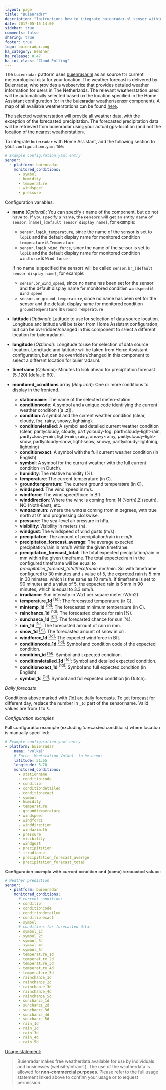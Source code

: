 ```yaml
---
layout: page
title: "Buienradar"
description: "Instructions how to integrate buienradar.nl sensor within Home Assistant."
date: 2017-05-15 14:00
sidebar: true
comments: false
sharing: true
footer: true
logo: buienradar.png
ha_category: Weather
ha_release: 0.47
ha_iot_class: "Cloud Polling"
---
```



The `buienradar` platform uses [buienradar.nl](http://buienradar.nl/) as an source for current meteorological data for your location. The weather forecast is delivered by Buienradar, who provides a webservice that provides detailed weather information for users in The Netherlands. The relevant weatherstation used will be automatically selected based on the location specified in the Home Assistant configuration (or in the buienradar weather/sensor component). A map of all available weatherstations can be found [here](https://www.google.com/maps/d/embed?mid=1NivHkTGQUOs0dwQTnTMZi8Uatj0). 

The selected weatherstation will provide all weather data, with the exception of the forecasted precipitation. The forecasted precipitation data will be retrieved from buienradar using your actual gps-location (and not the location of the nearest weatherstation).

To integrate `buienradar` with Home Assistant, add the following section to your `configuration.yaml` file:

```yaml
# Example configuration.yaml entry
sensor:
  - platform: buienradar
    monitored_conditions:
      - symbol
      - humidity
      - temperature
      - windspeed
      - pressure
```

Configuration variables:

- **name**  (*Optional*): You can specify a name of the component, but do not have to. If you specify a name, the sensors will get an entity name of `sensor.[name]_[default sensor display name]`, for example: 
  - `sensor.lopik_temperature`, since the name of the sensor is set to `lopik` and the default display name for monitored condition `temperature` is `Temperature` 
  - `sensor.lopik_wind_force`, since the name of the sensor is set to `lopik` and the default display name for monitored condition `windforce` is `Wind force`
  
  If no name is specified the sensors will be called `sensor.br_[default sensor display name]`, for example:
  - `sensor.br_wind_speed`, since no name has been set for the sensor and the default display name for monitored condition `windspeed` is `Wind speed`
  - `sensor.br_ground_temperature`, since no name has been set for the sensor and the default display name for monitored condition `groundtemperature` is `Ground Temperature`
- **latitude** (*Optional*): Latitude to use for selection of data source location. Longitude and latitude will be taken from Home Assistant configuration, but can be overridden/changed in this component to select a different location for buienradar.nl.
- **longitude** (*Optional*): Longitude to use for selection of data source location. Longitude and latitude will be taken from Home Assistant configuration, but can be overridden/changed in this component to select a different location for buienradar.nl.
- **timeframe** (*Optional*): Minutes to look ahead for precipitation forecast (5..120) [default: 60].
- **monitored_conditions** array (*Required*): One or more conditions to display in the frontend.
  - **stationname**: The name of the selected meteo-station.
  - **conditioncode**: A symbol and a unique code identifying the current weather condition ([a..z]).
  - **condition**: A symbol and the current weather condition (clear, cloudy, fog, rainy, snowy, lightning).
  - **conditiondetailed**: A symbol and detailed current weather condition (clear, partlycloudy, cloudy, partlycloudy-fog, partlycloudy-light-rain, partlycloudy-rain, light-rain, rainy, snowy-rainy, partlycloudy-light-snow, partlycloudy-snow, light-snow, snowy, partlycloudy-lightning, lightning)
  - **conditionexact**: A symbol with the full current weather condition (in English)
  - **symbol**: A symbol for the current weather with the full current condition (in Dutch).
  - **humidity**: The relative humidity (%).
  - **temperature**: The current temperature (in C).
  - **groundtemperature**: The current ground temperature (in C).
  - **windspeed**: The wind speed in m/s.
  - **windforce**: The wind speed/force in Bft.
  - **winddirection**: Where the wind is coming from: N (North),Z (south), NO (Noth-East), etc.
  - **windazimuth**: Where the wind is coming from in degrees, with true north at 0° and progressing clockwise.
  - **pressure**: The sea-level air pressure in hPa.
  - **visibility**: Visibility in meters (m).
  - **windgust**: The windspeed of wind gusts (m/s).
  - **precipitation**: The amount of precipitation/rain in mm/h.
  - **precipitation_forecast_average**: The average expected precipitation/rain in mm/h within the given timeframe.
  - **precipitation_forecast_total**: The total expected precipitation/rain in mm within the given timeframe. The total expected rain in the configured timeframe will be equal to _precipitation_forecast_total_/_timeframe_ mm/min. So, with timeframe configured to 30 minutes and a value of 5, the expected rain is 5 mm in 30 minutes, which is the same as 10 mm/h. If timeframe is set to 90 minutes and a value of 5, the expected rain is 5 mm in 90 minutes, which is equal to 3.3 mm/h.
  - **irradiance**: Sun intensity in Watt per square meter (W/m2).
  - **temperature_1d** [<sup>[1d]</sup>](#1d): The forecasted temperature (in C).
  - **mintemp_1d** [<sup>[1d]</sup>](#1d): The forecasted minimum temperature (in C).
  - **rainchance_1d** [<sup>[1d]</sup>](#1d): The forecasted chance for rain (%).
  - **sunchance_1d** [<sup>[1d]</sup>](#1d): The forecasted chance for sun (%).
  - **rain_1d** [<sup>[1d]</sup>](#1d): The forecasted amount of rain in mm.
  - **snow_1d** [<sup>[1d]</sup>](#1d): The forecasted amount of snow in cm.
  - **windforce_1d** [<sup>[1d]</sup>](#1d): The expected windforce in Bft.
  - **conditioncode_1d** [<sup>[1d]</sup>](#1d): Symbol and condition code of the expected condition.
  - **condition_1d** [<sup>[1d]</sup>](#1d): Symbol and expected condition.
  - **conditiondetailed_1d** [<sup>[1d]</sup>](#1d): Symbol and detailed expected condition.
  - **conditionexact_1d** [<sup>[1d]</sup>](#1d): Symbol and full expected condition (in English).
  - **symbol_1d** [<sup>[1d]</sup>](#1d): Symbol and full expected condition (in Dutch).


_Daily forecasts_

Conditions above marked with <a name="1d">[1d]</a> are daily forecasts. To get forecast for different day, replace the number
in `_1d` part of the sensor name. Valid values are from `1` to `5`.


_Configuration examples_

Full configuration example (excluding forecasted conditions) where location is manually specified:

```yaml
# Example configuration.yaml entry
- platform: buienradar
    name: 'volkel'
    # Force 'Meetstation Volkel' to be used:
    latitude: 51.65
    longitude: 5.70
    monitored_conditions:
      - stationname
      - conditioncode
      - condition
      - conditiondetailed
      - conditionexact
      - symbol
      - humidity
      - temperature
      - groundtemperature
      - windspeed
      - windforce
      - winddirection
      - windazimuth
      - pressure
      - visibility
      - windgust
      - precipitation
      - irradiance
      - precipitation_forecast_average
      - precipitation_forecast_total
```


Configuration example with current condition and (some) forecasted values:

```yaml
# Weather prediction
sensor:
  - platform: buienradar
    monitored_conditions:
      # current condition:
      - condition
      - conditioncode
      - conditiondetailed
      - conditionexact
      - symbol
      # conditions for forecasted data:
      - symbol_1d
      - symbol_2d
      - symbol_3d
      - symbol_4d
      - symbol_5d
      - temperature_1d
      - temperature_2d
      - temperature_3d
      - temperature_4d
      - temperature_5d
      - rainchance_1d
      - rainchance_2d
      - rainchance_3d
      - rainchance_4d
      - rainchance_5d
      - sunchance_1d
      - sunchance_2d
      - sunchance_3d
      - sunchance_4d
      - sunchance_5d
      - rain_1d
      - rain_2d
      - rain_3d
      - rain_4d
      - rain_5d
```

[Usage statement:](https://www.buienradar.nl/overbuienradar/gratis-weerdata)
> Buienradar makes free weatherdata available for use by individuals and businesses (website/intranet). The use of the weatherdata is allowed for **non-commercial purposes**. Please refer to the full usage statement linked above to confirm your usage or to request permission.
